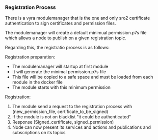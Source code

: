 ### Registration Process

There is a vyra modulemanager that is the one and only sro2 certificate authentication to sign certificates and permission files.

The modulemanager will create a default minimual permission.p7s file which allows a node to publish on a given registration topic.

Regarding this, the registratio process is as follows:

Registration preparation:
- The modulemanager will startup at first module
- It will generate the minimal permission.p7s file 
- This file will be copied to a safe space and must be loaded from each module in the docker file 
- The module starts with this minimum permission

Registration:
1. The module send a request to the registration process with (new_permission_file, certificate_to_be_signed)
2. If the module is not on blacklist "it could be authenticated"
3. Response (Signed_certificate, signed_permission)
4. Node can now present its services and actions and publications and subscriptions on its topics
